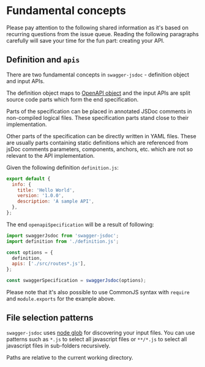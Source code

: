 # Fundamental concepts

Please pay attention to the following shared information as it's based on recurring questions from the issue queue. Reading the following paragraphs carefully will save your time for the fun part: creating your API.

## Definition and `apis`

There are two fundamental concepts in `swagger-jsdoc` - definition object and input APIs.

The definition object maps to [OpenAPI object](https://swagger.io/specification/#oasObject) and the input APIs are split source code parts which form the end specification.

Parts of the specification can be placed in annotated JSDoc comments in non-compiled logical files. These specification parts stand close to their implementation.

Other parts of the specification can be directly written in YAML files. These are usually parts containing static definitions which are referenced from jsDoc comments parameters, components, anchors, etc. which are not so relevant to the API implementation.

Given the following definition `definition.js`:

```javascript
export default {
  info: {
    title: 'Hello World',
    version: '1.0.0',
    description: 'A sample API',
  },
};
```

The end `openapiSpecification` will be a result of following:

```javascript
import swaggerJsdoc from 'swagger-jsdoc';
import definition from './definition.js';

const options = {
  definition,
  apis: ['./src/routes*.js'],
};

const swaggerSpecification = swaggerJsdoc(options);
```

Please note that it's also possible to use CommonJS syntax with `require` and `module.exports` for the example above.

## File selection patterns

`swagger-jsdoc` uses [node glob](https://github.com/isaacs/node-glob) for discovering your input files. You can use patterns such as `*.js` to select all javascript files or `**/*.js` to select all javascript files in sub-folders recursively.

Paths are relative to the current working directory.
